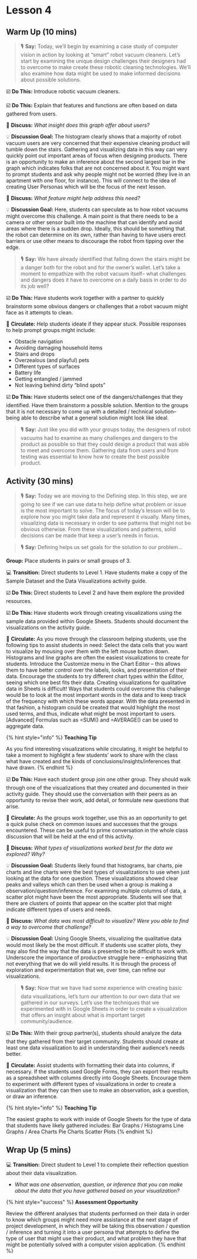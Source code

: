 # Lesson 4

## Warm Up (10 mins)

> 🎙️ **Say:** Today, we’ll begin by examining a case study of computer vision in action by looking at “smart” robot vacuum cleaners. Let’s start by examining the unique design challenges their designers had to overcome to make create these robotic cleaning technologies. We’ll also examine how data might be used to make informed decisions about possible solutions.

☑️ **Do This:** Introduce robotic vacuum cleaners.

☑️ **Do This:** Explain that features and functions are often based on data gathered from users.

💬 **Discuss:** _What insight does this graph offer about users?_

💡 **Discussion Goal:** The histogram clearly shows that a majority of robot vacuum users are very concerned that their expensive cleaning product will tumble down the stairs. Gathering and visualizing data in this way can very quickly point out important areas of focus when designing products. There is an opportunity to make an inference about the second largest bar in the graph which indicates folks that are not concerned about it. You might want to prompt students and ask why people might not be worried (they live in an apartment with one floor, for instance). This will connect to the idea of creating User Personas which will be the focus of the next lesson.

💬 **Discuss:** _What feature might help address this need?_

💡 **Discussion Goal:** Here, students can speculate as to how robot vacuums might overcome this challenge. A main point is that there needs to be a camera or other sensor built into the machine that can identify and avoid areas where there is a sudden drop. Ideally, this should be something that the robot can determine on its own, rather than having to have users erect barriers or use other means to discourage the robot from tipping over the edge.

> 🎙️ **Say:** We have already identified that falling down the stairs might be a danger both for the robot and for the owner’s wallet. Let’s take a moment to empathize with the robot vacuum itself– what challenges and dangers does it have to overcome on a daily basis in order to do its job well?

☑️ **Do This:** Have students work together with a partner to quickly brainstorm some obvious dangers or challenges that a robot vacuum might face as it attempts to clean.

🔁 **Circulate:** Help students ideate if they appear stuck. Possible responses to help prompt groups might include:

* Obstacle navigation
* Avoiding damaging household items
* Stairs and drops
* Overzealous (and playful) pets
* Different types of surfaces
* Battery life
* Getting entangled / jammed
* Not leaving behind dirty “blind spots”

☑️ **Do This:** Have students select one of the dangers/challenges that they identified. Have them brainstorm a possible solution. Mention to the groups that it is not necessary to come up with a detailed / technical solution– being able to describe what a general solution might look like ideal.

> 🎙️ **Say:** Just like you did with your groups today, the designers of robot vacuums had to examine as many challenges and dangers to the product as possible so that they could design a product that was able to meet and overcome them. Gathering data from users and from testing was essential to know how to create the best possible product.

## Activity (30 mins)

> 🎙️ **Say:** Today we are moving to the Defining step. In this step, we are going to see if we can use data to help define what problem or issue is the most important to solve. The focus of today’s lesson will be to explore how you might take data and represent it visually. Many times, visualizing data is necessary in order to see patterns that might not be obvious otherwise. From these visualizations and patterns, solid decisions can be made that keep a user’s needs in focus.

> 🎙️ **Say:** Defining helps us set goals for the solution to our problem…

**Group:** Place students in pairs or small groups of 3.

💻 **Transition:** Direct students to Level 1. Have students make a copy of the Sample Dataset and the Data Visualizations activity guide.

☑️ **Do This:** Direct students to Level 2 and have them explore the provided resources.

☑️ **Do This:** Have students work through creating visualizations using the sample data provided within Google Sheets. Students should document the visualizations on the activity guide.

🔁 **Circulate:** As you move through the classroom helping students, use the following tips to assist students in need: Select the data cells that you want to visualize by mousing over them with the left mouse button down. Histograms and line graphs are often the easiest visualizations to create for students. Introduce the Customize menu in the Chart Editor – this allows them to have better control over the labels, looks, and presentation of their data. Encourage the students to try different chart types within the Editor, seeing which one best fits their data. Creating visualizations for qualitative data in Sheets is difficult! Ways that students could overcome this challenge would be to look at the most important words in the data and to keep track of the frequency with which these words appear. With the data presented in that fashion, a histogram could be created that would highlight the most used terms, and thus, indicate what might be most important to users. \[Advanced] Formulas such as =SUM() and =AVERAGE() can be used to aggregate data.

{% hint style="info" %}
**Teaching Tip**

As you find interesting visualizations while circulating, it might be helpful to take a moment to highlight a few students’ work to share with the class what have created and the kinds of conclusions/insights/inferences that have drawn.
{% endhint %}

☑️ **Do This:** Have each student group join one other group. They should walk through one of the visualizations that they created and documented in their activity guide. They should use the conversation with their peers as an opportunity to revise their work, add detail, or formulate new questions that arise.

🔁 **Circulate:** As the groups work together, use this as an opportunity to get a quick pulse check on common issues and successes that the groups encountered. These can be useful to prime conversation in the whole class discussion that will be held at the end of this activity.

💬 **Discuss:** _What types of visualizations worked best for the data we explored? Why?_

💡 **Discussion Goal:** Students likely found that histograms, bar charts, pie charts and line charts were the best types of visualizations to use when just looking at the data for one question. These visualizations showed clear peaks and valleys which can then be used when a group is making a observation/question/inference. For examining multiple columns of data, a scatter plot might have been the most appropriate. Students will see that there are clusters of points that appear on the scatter plot that might indicate different types of users and needs.

💬 **Discuss:** _What data was most difficult to visualize? Were you able to find a way to overcome that challenge?_

💡 **Discussion Goal:** Using Google Sheets, visualizing the qualitative data would most likely be the most difficult. If students use scatter plots, they may also find the way that the data is presented to be difficult to work with. Underscore the importance of productive struggle here – emphasizing that not everything that we do will yield results. It is through the process of exploration and experimentation that we, over time, can refine our visualizations.

> 🎙️ **Say:** Now that we have had some experience with creating basic data visualizations, let’s turn our attention to our own data that we gathered in our surveys. Let’s use the techniques that we experimented with in Google Sheets in order to create a visualization that offers an insight about what is important target community/audience.

☑️ **Do This:** With their group partner(s), students should analyze the data that they gathered from their target community. Students should create at least one data visualization to aid in understanding their audience’s needs better.

🔁 **Circulate:** Assist students with formatting their data into columns, if necessary. If the students used Google Forms, they can export their results as a spreadsheet with columns directly into Google Sheets. Encourage them to experiment with different types of visualizations in order to create a visualization that they can then use to make an observation, ask a question, or draw an inference.

{% hint style="info" %}
**Teaching Tip**

The easiest graphs to work with inside of Google Sheets for the type of data that students have likely gathered includes: Bar Graphs / Histograms Line Graphs / Area Charts Pie Charts Scatter Plots
{% endhint %}

## Wrap Up (5 mins)

💻 **Transition:** Direct student to Level 1 to complete their reflection question about their data visualization.

* _What was one observation, question, or inference that you can make about the data that you have gathered based on your visualization?_

{% hint style="success" %}
**Assessment Opportunity**

Review the different analyses that students performed on their data in order to know which groups might need more assistance at the next stage of project development, in which they will be taking this observation / question / inference and turning it into a user persona that attempts to define the type of user that might use their product, and what problem they have that might be potentially solved with a computer vision application.
{% endhint %}
